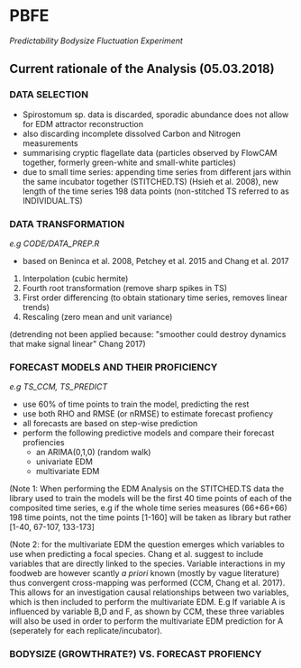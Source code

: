 # PBFE
*Predictability Bodysize Fluctuation Experiment*


## Current rationale of the Analysis (05.03.2018)

### DATA SELECTION

* Spirostomum sp. data is discarded, sporadic abundance does not allow for EDM attractor reconstruction
* also discarding incomplete dissolved Carbon and Nitrogen measurements
* summarising cryptic flagellate data (particles observed by FlowCAM together, formerly green-white and small-white particles)
* due to small time series: appending time series from different jars within the same incubator together (STITCHED.TS) (Hsieh et al. 2008), new length of the time series 198 data points (non-stitched TS referred to as INDIVIDUAL.TS)

### DATA TRANSFORMATION
*e.g CODE/DATA_PREP.R*

* based on Beninca et al. 2008, Petchey et al. 2015 and Chang et al. 2017
1. Interpolation (cubic hermite)
2. Fourth root transformation (remove sharp spikes in TS)
3. First order differencing (to obtain stationary time series, removes linear trends)
4. Rescaling (zero mean and unit variance)

(detrending not been applied because: "smoother could destroy dynamics that make signal linear" Chang 2017)

### FORECAST MODELS AND THEIR PROFICIENCY
*e.g TS_CCM, TS_PREDICT*

* use 60% of time points to train the model, predicting the rest
* use both RHO and RMSE (or nRMSE) to estimate forecast profiency
* all forecasts are based on step-wise prediction
* perform the following predictive models and compare their forecast profiencies
  * an ARIMA(0,1,0) (random walk)
  * univariate EDM 
  * multivariate EDM

(Note 1: When performing the EDM Analysis on the STITCHED.TS data the library used to train the models will be the first 40 time points of each of the composited time series, e.g if the whole time series measures (66+66+66) 198 time points, not the time points [1-160] will be taken as library but rather [1-40, 67-107, 133-173]

(Note 2: for the multivariate EDM the question emerges which variables to use when predicting a focal species. Chang et al. suggest to include variables that are directly linked to the species. Variable interactions in my foodweb are however scantly *a priori* known (mostly by vague literature) thus convergent cross-mapping was performed (CCM, Chang et al. 2017). This allows for an investigation causal relationships between two variables, which is then included to perform the multivariate EDM. E.g If variable A is influenced by variable B,D and F, as shown by CCM, these three variables will also be used in order to perform the multivariate EDM prediction for A (seperately for each replicate/incubator). 

### BODYSIZE (GROWTHRATE?) VS. FORECAST PROFIENCY

